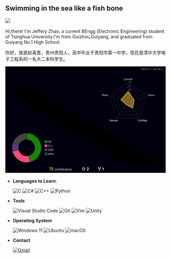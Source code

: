## Swimming in the sea like a fish bone

![](https://komarev.com/ghpvc/?username=konpoku)

Hi,there! I'm Jeffery Zhao, a current BEngg (Electronic Engineering) student of Tsinghua University.I'm from Guizhou,Guiyang, and graduated from Guiyang No.1 High School.

你好，我是赵禹晋，贵州贵阳人，高中毕业于贵阳市第一中学，现在是清华大学电子工程系的一名大二本科学生。

![](./profile-3d-contrib/profile-night-rainbow.svg)

- **Languages to Learn**:

    ![C](https://img.shields.io/badge/c-%2300599C.svg?style=for-the-badge&logo=c&logoColor=white)
    ![C#](https://img.shields.io/badge/c%23-%23239120.svg?style=for-the-badge&logo=csharp&logoColor=white)
    ![C++](https://img.shields.io/badge/C++%20-%2300599C.svg?style=for-the-badge&logo=c%2B%2B&logoColor=white)
    ![Python](https://img.shields.io/badge/Python%20-%2314354C.svg?style=for-the-badge&logo=python&logoColor=white)
  

- **Tools**

    ![Visual Studio Code](https://img.shields.io/badge/Visual%20Studio%20Code-0078d7.svg?style=for-the-badge&logo=visual-studio-code&logoColor=white)
    ![Git](https://img.shields.io/badge/git-%23F05033.svg?style=for-the-badge&logo=git&logoColor=white)
    ![Vim](https://img.shields.io/badge/VIM-%2311AB00.svg?style=for-the-badge&logo=vim&logoColor=white)
    ![Unity](https://img.shields.io/badge/unity-%23000000.svg?style=for-the-badge&logo=unity&logoColor=white)

- **Operating System**

    ![Windows 11](https://img.shields.io/badge/Windows%2011-%230079d5.svg?style=for-the-badge&logo=Windows%2011&logoColor=white)
    ![Ubuntu](https://img.shields.io/badge/Ubuntu-E95420?style=for-the-badge&logo=ubuntu&logoColor=white)
    ![macOS](https://img.shields.io/badge/mac%20os-000000?style=for-the-badge&logo=macos&logoColor=F0F0F0)
  
- **Contact**

    [![Gmail](https://img.shields.io/badge/Gmail-D14836?style=for-the-badge&logo=gmail&logoColor=white)](mailto:bsy998244353@gmail.com)
